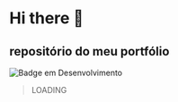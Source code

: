 # Hi there 👋 

## repositório do meu portfólio

![Badge em Desenvolvimento](http://img.shields.io/static/v1?label=STATUS&message=EM%20DESENVOLVIMENTO&color=GREEN&style=for-the-badge)

> LOADING

